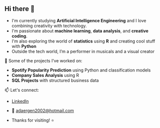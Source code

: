 ## Hi there 👋


- I'm currently studying **Artificial Intelligence Engineering** and I love combining creativity with technology.
- I'm passionate about **machine learning**, **data analysis**, and **creative coding**.
- I'm also exploring the world of **statistics** using **R** and creating cool stuff with **Python**
- Outside the tech world, I’m a performer in musicals and a visual creator


🚀 Some of the projects I've worked on:
- **Spotify Popularity Prediction** using Python and classification models
- **Company Sales Analysis** using R
- **SQL Projects** with structured business data



📫 Let's connect:
- [LinkedIn](www.linkedin.com/in/ada-ergen-253408214)  
- 📧 adaergen2002@hotmail.com

- Thanks for visiting! ⭐️
